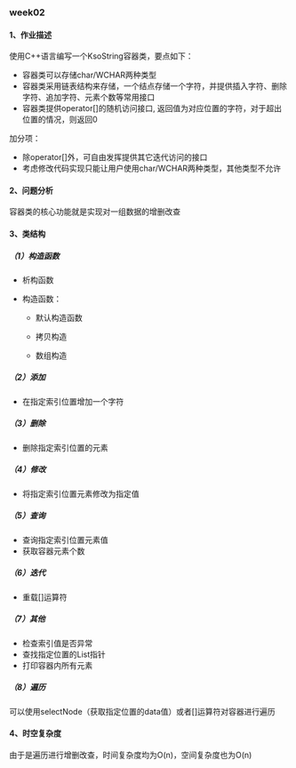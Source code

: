 ### week02

#### 1、作业描述

使用C++语言编写一个KsoString容器类，要点如下：

- 容器类可以存储char/WCHAR两种类型
- 容器类采用链表结构来存储，一个结点存储一个字符，并提供插入字符、删除字符、追加字符、元素个数等常用接口
- 容器类提供operator[]的随机访问接口, 返回值为对应位置的字符，对于超出位置的情况，则返回0

加分项：

- 除operator[]外，可自由发挥提供其它迭代访问的接口
- 考虑修改代码实现只能让用户使用char/WCHAR两种类型，其他类型不允许



#### 2、问题分析

容器类的核心功能就是实现对一组数据的增删改查



#### 3、类结构

##### （1）构造函数

- 析构函数

- 构造函数：

  	- 默认构造函数

  	- 拷贝构造

  	- 数组构造

##### （2）添加

- 在指定索引位置增加一个字符

##### （3）删除

- 删除指定索引位置的元素

##### （4）修改

- 将指定索引位置元素修改为指定值

##### （5）查询

- 查询指定索引位置元素值
- 获取容器元素个数

##### （6）迭代

- 重载[]运算符

##### （7）其他

- 检查索引值是否异常
- 查找指定位置的List指针
- 打印容器内所有元素

##### （8）遍历

可以使用selectNode（获取指定位置的data值）或者[]运算符对容器进行遍历



#### 4、时空复杂度

由于是遍历进行增删改查，时间复杂度均为O(n)，空间复杂度也为O(n)